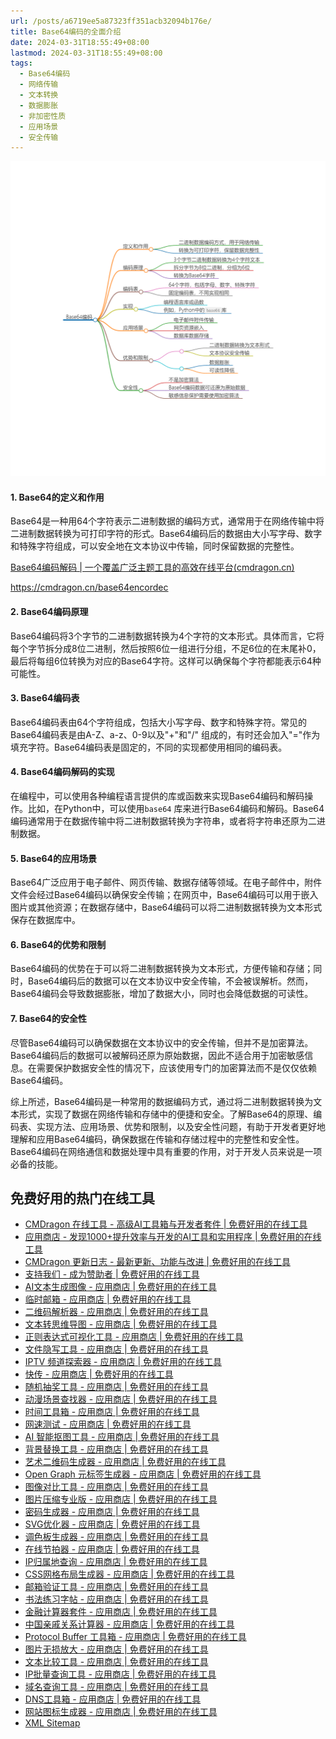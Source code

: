 ```yaml
---
url: /posts/a6719ee5a87323ff351acb32094b176e/
title: Base64编码的全面介绍
date: 2024-03-31T18:55:49+08:00
lastmod: 2024-03-31T18:55:49+08:00
tags:
  - Base64编码
  - 网络传输
  - 文本转换
  - 数据膨胀
  - 非加密性质
  - 应用场景
  - 安全传输
---
```



<img src="/images/2024_03_31 18_56_39.png" title="2024_03_31 18_56_39.png" alt="2024_03_31 18_56_39.png"/>

#### 1. Base64的定义和作用

Base64是一种用64个字符表示二进制数据的编码方式，通常用于在网络传输中将二进制数据转换为可打印字符的形式。Base64编码后的数据由大小写字母、数字和特殊字符组成，可以安全地在文本协议中传输，同时保留数据的完整性。

[Base64编码解码 | 一个覆盖广泛主题工具的高效在线平台(cmdragon.cn)](https://cmdragon.cn/base64encordec)

https://cmdragon.cn/base64encordec

#### 2. Base64编码原理

Base64编码将3个字节的二进制数据转换为4个字符的文本形式。具体而言，它将每个字节拆分成8位二进制，然后按照6位一组进行分组，不足6位的在末尾补0，最后将每组6位转换为对应的Base64字符。这样可以确保每个字符都能表示64种可能性。

#### 3. Base64编码表

Base64编码表由64个字符组成，包括大小写字母、数字和特殊字符。常见的Base64编码表是由A-Z、a-z、0-9以及"+"和"/"
组成的，有时还会加入"="作为填充字符。Base64编码表是固定的，不同的实现都使用相同的编码表。

#### 4. Base64编码解码的实现

在编程中，可以使用各种编程语言提供的库或函数来实现Base64编码和解码操作。比如，在Python中，可以使用`base64`
库来进行Base64编码和解码。Base64编码通常用于在数据传输中将二进制数据转换为字符串，或者将字符串还原为二进制数据。

#### 5. Base64的应用场景

Base64广泛应用于电子邮件、网页传输、数据存储等领域。在电子邮件中，附件文件会经过Base64编码以确保安全传输；在网页中，Base64编码可以用于嵌入图片或其他资源；在数据存储中，Base64编码可以将二进制数据转换为文本形式保存在数据库中。

#### 6. Base64的优势和限制

Base64编码的优势在于可以将二进制数据转换为文本形式，方便传输和存储；同时，Base64编码后的数据可以在文本协议中安全传输，不会被误解析。然而，Base64编码会导致数据膨胀，增加了数据大小，同时也会降低数据的可读性。

#### 7. Base64的安全性

尽管Base64编码可以确保数据在文本协议中的安全传输，但并不是加密算法。Base64编码后的数据可以被解码还原为原始数据，因此不适合用于加密敏感信息。在需要保护数据安全性的情况下，应该使用专门的加密算法而不是仅仅依赖Base64编码。

综上所述，Base64编码是一种常用的数据编码方式，通过将二进制数据转换为文本形式，实现了数据在网络传输和存储中的便捷和安全。了解Base64的原理、编码表、实现方法、应用场景、优势和限制，以及安全性问题，有助于开发者更好地理解和应用Base64编码，确保数据在传输和存储过程中的完整性和安全性。Base64编码在网络通信和数据处理中具有重要的作用，对于开发人员来说是一项必备的技能。

## 免费好用的热门在线工具

- [CMDragon 在线工具 - 高级AI工具箱与开发者套件 | 免费好用的在线工具](https://tools.cmdragon.cn/zh)
- [应用商店 - 发现1000+提升效率与开发的AI工具和实用程序 | 免费好用的在线工具](https://tools.cmdragon.cn/zh/apps?category=trending)
- [CMDragon 更新日志 - 最新更新、功能与改进 | 免费好用的在线工具](https://tools.cmdragon.cn/zh/changelog)
- [支持我们 - 成为赞助者 | 免费好用的在线工具](https://tools.cmdragon.cn/zh/sponsor)
- [AI文本生成图像 - 应用商店 | 免费好用的在线工具](https://tools.cmdragon.cn/zh/apps/text-to-image-ai)
- [临时邮箱 - 应用商店 | 免费好用的在线工具](https://tools.cmdragon.cn/zh/apps/temp-email)
- [二维码解析器 - 应用商店 | 免费好用的在线工具](https://tools.cmdragon.cn/zh/apps/qrcode-parser)
- [文本转思维导图 - 应用商店 | 免费好用的在线工具](https://tools.cmdragon.cn/zh/apps/text-to-mindmap)
- [正则表达式可视化工具 - 应用商店 | 免费好用的在线工具](https://tools.cmdragon.cn/zh/apps/regex-visualizer)
- [文件隐写工具 - 应用商店 | 免费好用的在线工具](https://tools.cmdragon.cn/zh/apps/steganography-tool)
- [IPTV 频道探索器 - 应用商店 | 免费好用的在线工具](https://tools.cmdragon.cn/zh/apps/iptv-explorer)
- [快传 - 应用商店 | 免费好用的在线工具](https://tools.cmdragon.cn/zh/apps/snapdrop)
- [随机抽奖工具 - 应用商店 | 免费好用的在线工具](https://tools.cmdragon.cn/zh/apps/lucky-draw)
- [动漫场景查找器 - 应用商店 | 免费好用的在线工具](https://tools.cmdragon.cn/zh/apps/anime-scene-finder)
- [时间工具箱 - 应用商店 | 免费好用的在线工具](https://tools.cmdragon.cn/zh/apps/time-toolkit)
- [网速测试 - 应用商店 | 免费好用的在线工具](https://tools.cmdragon.cn/zh/apps/speed-test)
- [AI 智能抠图工具 - 应用商店 | 免费好用的在线工具](https://tools.cmdragon.cn/zh/apps/background-remover)
- [背景替换工具 - 应用商店 | 免费好用的在线工具](https://tools.cmdragon.cn/zh/apps/background-replacer)
- [艺术二维码生成器 - 应用商店 | 免费好用的在线工具](https://tools.cmdragon.cn/zh/apps/artistic-qrcode)
- [Open Graph 元标签生成器 - 应用商店 | 免费好用的在线工具](https://tools.cmdragon.cn/zh/apps/open-graph-generator)
- [图像对比工具 - 应用商店 | 免费好用的在线工具](https://tools.cmdragon.cn/zh/apps/image-comparison)
- [图片压缩专业版 - 应用商店 | 免费好用的在线工具](https://tools.cmdragon.cn/zh/apps/image-compressor)
- [密码生成器 - 应用商店 | 免费好用的在线工具](https://tools.cmdragon.cn/zh/apps/password-generator)
- [SVG优化器 - 应用商店 | 免费好用的在线工具](https://tools.cmdragon.cn/zh/apps/svg-optimizer)
- [调色板生成器 - 应用商店 | 免费好用的在线工具](https://tools.cmdragon.cn/zh/apps/color-palette)
- [在线节拍器 - 应用商店 | 免费好用的在线工具](https://tools.cmdragon.cn/zh/apps/online-metronome)
- [IP归属地查询 - 应用商店 | 免费好用的在线工具](https://tools.cmdragon.cn/zh/apps/ip-geolocation)
- [CSS网格布局生成器 - 应用商店 | 免费好用的在线工具](https://tools.cmdragon.cn/zh/apps/css-grid-layout)
- [邮箱验证工具 - 应用商店 | 免费好用的在线工具](https://tools.cmdragon.cn/zh/apps/email-validator)
- [书法练习字帖 - 应用商店 | 免费好用的在线工具](https://tools.cmdragon.cn/zh/apps/calligraphy-practice)
- [金融计算器套件 - 应用商店 | 免费好用的在线工具](https://tools.cmdragon.cn/zh/apps/finance-calculator-suite)
- [中国亲戚关系计算器 - 应用商店 | 免费好用的在线工具](https://tools.cmdragon.cn/zh/apps/chinese-kinship-calculator)
- [Protocol Buffer 工具箱 - 应用商店 | 免费好用的在线工具](https://tools.cmdragon.cn/zh/apps/protobuf-toolkit)
- [图片无损放大 - 应用商店 | 免费好用的在线工具](https://tools.cmdragon.cn/zh/apps/image-upscaler)
- [文本比较工具 - 应用商店 | 免费好用的在线工具](https://tools.cmdragon.cn/zh/apps/text-compare)
- [IP批量查询工具 - 应用商店 | 免费好用的在线工具](https://tools.cmdragon.cn/zh/apps/ip-batch-lookup)
- [域名查询工具 - 应用商店 | 免费好用的在线工具](https://tools.cmdragon.cn/zh/apps/domain-finder)
- [DNS工具箱 - 应用商店 | 免费好用的在线工具](https://tools.cmdragon.cn/zh/apps/dns-toolkit)
- [网站图标生成器 - 应用商店 | 免费好用的在线工具](https://tools.cmdragon.cn/zh/apps/favicon-generator)
- [XML Sitemap](https://tools.cmdragon.cn/sitemap_index.xml)
